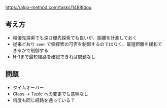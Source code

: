 https://algo-method.com/tasks/1488l4ou


## 考え方
- 幅優先探索でも深さ優先探索でも良いが、距離を計測しておく
- 従来どおり `seen` で個探索の可否を制御するのではなく、最短距離を緩和できるかで制御する
- N-1まで最短経路を確認できれば問題なし


## 問題
- タイムオーバー
- Class -> Tuple への変更でも意味なし
- 何度も同じ経路を通っている？